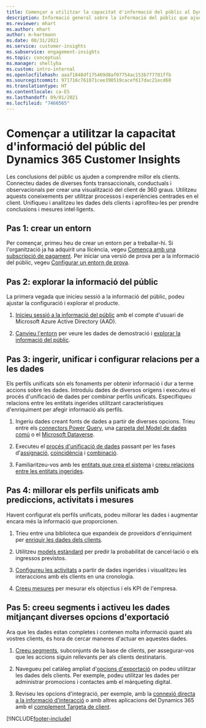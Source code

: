 ```yaml
---
title: Començar a utilitzar la capacitat d'informació del públic al Dynamics 365 Customer Insights
description: Informació general sobre la informació del públic que ajuda els recursos a començar ràpidament.
ms.reviewer: mhart
ms.author: mhart
author: m-hartmann
ms.date: 08/31/2021
ms.service: customer-insights
ms.subservice: engagement-insights
ms.topic: conceptual
ms.manager: shellyha
ms.custom: intro-internal
ms.openlocfilehash: aaaf1848df175469d8af07754ac153b777781ffb
ms.sourcegitcommit: 971716c761871cee390519cacef617dac21ecd60
ms.translationtype: HT
ms.contentlocale: ca-ES
ms.lasthandoff: 09/01/2021
ms.locfileid: "7466565"
---
```

# <a name="get-started-with-dynamics-365-customer-insights-audience-insights-capability"></a>Començar a utilitzar la capacitat d'informació del públic del Dynamics 365 Customer Insights

Les conclusions del públic us ajuden a comprendre millor els clients. Connecteu dades de diverses fonts transaccionals, conductuals i observacionals per crear una visualització del client de 360 graus. Utilitzeu aquests coneixements per utilitzar processos i experiències centrades en el client. Unifiqueu i analitzeu les dades dels clients i aprofiteu-les per prendre conclusions i mesures intel·ligents.

## <a name="step-1-create-an-environment"></a>Pas 1: crear un entorn

Per començar, primeu heu de crear un entorn per a treballar-hi. Si l'organització ja ha adquirit una llicència, vegeu [Comença amb una subscripció de pagament](get-started-paid.md). Per iniciar una versió de prova per a la informació del públic, vegeu [Configurar un entorn de prova](get-started-trial.md). 

## <a name="step-2-explore-audience-insights"></a>Pas 2: explorar la informació del públic

La primera vegada que inicieu sessió a la informació del públic, podeu ajustar la configuració i explorar el producte.

1. [Inicieu sessió a la informació del públic](https://home.ci.ai.dynamics.com) amb el compte d'usuari de Microsoft Azure Active Directory (AAD).

1. [Canvieu l'entorn](manage-environments.md#switch-environments) per veure les dades de demostració i [explorar la informació del públic](home.md).

##  <a name="step-3-ingest-unify-and-set-up-relationships-for-your-data"></a>Pas 3: ingerir, unificar i configurar relacions per a les dades

Els perfils unificats són els fonaments per obtenir informació i dur a terme accions sobre les dades. Introduïu dades de diversos orígens i executeu el procés d'unificació de dades per combinar perfils unificats. Especifiqueu relacions entre les entitats ingerides utilitzant característiques d'enriquiment per afegir informació als perfils. 

1. Ingeriu dades creant fonts de dades a partir de diverses opcions. Trieu entre els [connectors Power Query](connect-power-query.md), una [carpeta del Model de dades comú](connect-common-data-model.md) o el [Microsoft Dataverse](connect-common-data-service-lake.md). 

1. Executeu el [procés d'unificació de dades](data-unification.md) passant per les fases d'[assignació](map-entities.md), [coincidència](match-entities.md) i [combinació](merge-entities.md).

1. Familiaritzeu-vos amb les [entitats que crea el sistema](entities.md) i [creeu relacions entre les entitats ingerides](relationships.md).
    
## <a name="step-4-enhance-unified-profiles-with-predictions-activities-and-measures"></a>Pas 4: millorar els perfils unificats amb prediccions, activitats i mesures

Havent configurat els perfils unificats, podeu millorar les dades i augmentar encara més la informació que proporcionen.

1. Trieu entre una biblioteca que expandeix de proveïdors d'enriquiment per [enriquir les dades dels clients](enrichment-hub.md).

1. Utilitzeu [models estàndard](predictions-overview.md) per predir la probabilitat de cancel·lació o els ingressos previstos.

1. [Configureu les activitats](activities.md) a partir de dades ingerides i visualitzeu les interaccions amb els clients en una cronologia. 

1. [Creeu mesures](measures.md) per mesurar els objectius i els KPI de l'empresa.
 
## <a name="step-5-create-segments-and-activate-data-through-various-export-options"></a>Pas 5: creeu segments i activeu les dades mitjançant diverses opcions d'exportació

Ara que les dades estan completes i contenen molta informació quant als vostres clients, és hora de cercar maneres d'actuar en aquestes dades. 

1. [Creeu segments](segments.md), subconjunts de la base de clients, per assegurar-vos que les accions siguin rellevants per als clients destinataris.

1. Navegueu pel catàleg ampliat d'[opcions d'exportació](export-destinations.md) on podeu utilitzar les dades dels clients. Per exemple, podeu utilitzar les dades per administrar promocions i contactes amb el màrqueting digital.

1. Reviseu les opcions d'integració, per exemple, amb la [connexió directa a la informació d'interacció](../engagement-insights/integrate-audience-insights-engagement-insights.md) o amb altres aplicacions del Dynamics 365 amb el [complement Targeta de client](customer-card-add-in.md).  


[!INCLUDE[footer-include](../includes/footer-banner.md)]
